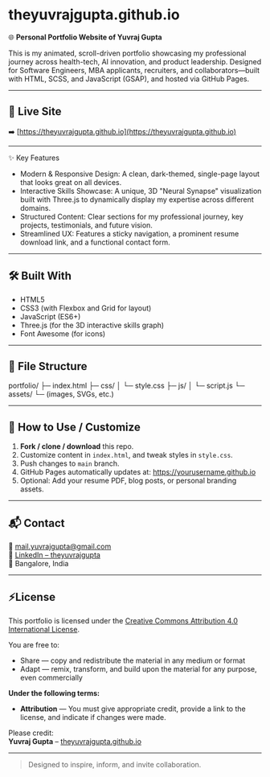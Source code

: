 # theyuvrajgupta.github.io

🌐 **Personal Portfolio Website of Yuvraj Gupta**

This is my animated, scroll-driven portfolio showcasing my professional journey across health-tech, AI innovation, and product leadership. Designed for Software Engineers, MBA applicants, recruiters, and collaborators—built with HTML, SCSS, and JavaScript (GSAP), and hosted via GitHub Pages.

---

## 🚀 Live Site

➡️ [https://theyuvrajgupta.github.io](https://theyuvrajgupta.github.io)

---

✨ Key Features

- Modern & Responsive Design: A clean, dark-themed, single-page layout that looks great on all devices.
- Interactive Skills Showcase: A unique, 3D "Neural Synapse" visualization built with Three.js to dynamically display my expertise across different domains.
- Structured Content: Clear sections for my professional journey, key projects, testimonials, and future vision.
- Streamlined UX: Features a sticky navigation, a prominent resume download link, and a functional contact form.

---

## 🛠️ Built With

- HTML5
- CSS3 (with Flexbox and Grid for layout)
- JavaScript (ES6+)
- Three.js (for the 3D interactive skills graph)
- Font Awesome (for icons)

---

## 📁 File Structure
portfolio/ ├─ index.html ├─ css/ │   └─ style.css ├─ js/ │   └─ script.js └─ assets/ └─ (images, SVGs, etc.)


---

## 🧭 How to Use / Customize

1. **Fork / clone / download** this repo.
2. Customize content in `index.html`, and tweak styles in `style.css`.
3. Push changes to `main` branch.
4. GitHub Pages automatically updates at:
   https://yourusername.github.io
5. Optional: Add your resume PDF, blog posts, or personal branding assets.

---

## 📬 Contact

📧 [mail.yuvrajgupta@gmail.com](mailto:mail.yuvrajgupta@gmail.com)  
🔗 [LinkedIn – theyuvrajgupta](https://www.linkedin.com/in/theyuvrajgupta/)  
📍 Bangalore, India  

---

## ⚡License

This portfolio is licensed under the [Creative Commons Attribution 4.0 International License](https://creativecommons.org/licenses/by/4.0/).

You are free to:
- Share — copy and redistribute the material in any medium or format
- Adapt — remix, transform, and build upon the material for any purpose, even commercially

**Under the following terms:**
- **Attribution** — You must give appropriate credit, provide a link to the license, and indicate if changes were made.

Please credit:  
**Yuvraj Gupta** – [theyuvrajgupta.github.io](https://theyuvrajgupta.github.io)



---

> Designed to inspire, inform, and invite collaboration.
